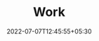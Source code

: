 ---
title: "Work"
description: "Work background"
background: 'images/BG.png'
date: 2022-07-07T12:45:55+05:30
draft: false
---